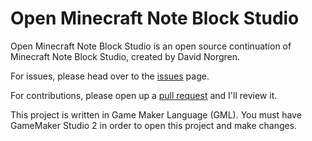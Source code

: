 # Open Minecraft Note Block Studio
Open Minecraft Note Block Studio is an open source continuation of Minecraft Note Block Studio, created by David Norgren.

For issues, please head over to the [issues](https://github.com/HielkeMinecraft/OpenNoteBlockStudio/issues) page.

For contributions, please open up a [pull request](https://github.com/HielkeMinecraft/OpenNoteBlockStudio/pulls) and I'll review it.

This project is written in Game Maker Language (GML). You must have GameMaker Studio 2 in order to open this project and make changes.

